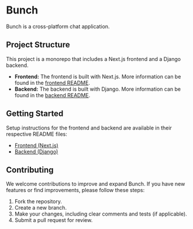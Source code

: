 # Bunch

Bunch is a cross-platform chat application.

## Project Structure

This project is a monorepo that includes a Next.js frontend and a Django backend.

-   **Frontend:** The frontend is built with Next.js. More information can be found in the [frontend README](./apps/web/bunch/README.md).
-   **Backend:** The backend is built with Django. More information can be found in the [backend README](./server/README.md).

## Getting Started

Setup instructions for the frontend and backend are available in their respective README files:

-   [Frontend (Next.js)](./apps/web/bunch/README.md)
-   [Backend (Django)](./server/README.md)

## Contributing

We welcome contributions to improve and expand Bunch. If you have new features or find improvements, please follow these steps:

1.  Fork the repository.
2.  Create a new branch.
3.  Make your changes, including clear comments and tests (if applicable).
4.  Submit a pull request for review.
